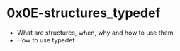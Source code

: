 # 0x0E-structures_typedef


* What are structures, when, why and how to use them
* How to use typedef
